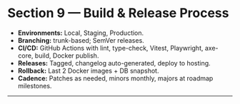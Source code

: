 # Section 9 — Build & Release Process

- **Environments:** Local, Staging, Production.
- **Branching:** trunk-based; SemVer releases.
- **CI/CD:** GitHub Actions with lint, type-check, Vitest, Playwright, axe-core,
  build, Docker publish.
- **Releases:** Tagged, changelog auto-generated, deploy to hosting.
- **Rollback:** Last 2 Docker images + DB snapshot.
- **Cadence:** Patches as needed, minors monthly, majors at roadmap milestones.

---
